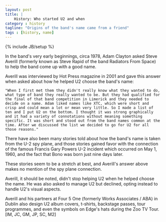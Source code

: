 ```yaml
---
layout: post
title: |
    History: Who started U2 and when
category : history
tagline: "Origins of the band's name came from a friend"
tags : [history, name]
---
```

{% include JB/setup %}

In the band's very early beginnings, circa 1978, Adam Clayton asked Steve Averill (formerly known as Steve Rapid of the band Radiators From Space) to help the band come up with a good name. 

Averill was interviewed by Hot Press magazine in 2001 and gave this answer when asked about how he helped U2 choose the band's name:

	"When I first met them they didn't really know what they wanted to do, what type of band they really wanted to be. But they had qualified for the final of that band competition in Limerick and they needed to decide on a name. Adam liked names like XTC, which were short and crisp and could mean a lot or mean very little. So I made a list of ten and I put U2 on the bottom. I thought it was strong graphically and it had a variety of connotations without meaning something specific. It was short and stood out from the band names common at the time. After we discussed the list we decided to go for U2 for all those reasons."

There have also been many stories told about how the band's name is taken from the U-2 spy plane, and those stories gained favor with the connection of the famous Francis Gary Powers U-2 incident which occurred on May 1, 1960, and the fact that Bono was born just nine days later. 

These stories seem to be a stretch at best, and Averill's answer above makes no mention of the spy plane connection.

Averill, it should be noted, didn't stop helping U2 when he helped choose the name. He was also asked to manage U2 but declined, opting instead to handle U2's visual aspects. 

Averill and his partners at Four 5 One (formerly Works Associates / ABA) in Dublin also design U2 album covers, t-shirts, backstage passes, tour programmes, and even the symbols on Edge's hats during the Zoo TV Tour. [IM, JC, GM, JP, SC, M2]